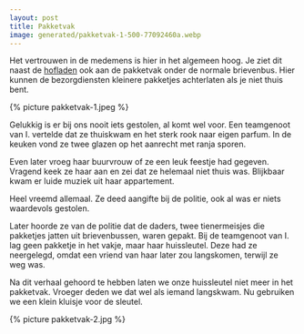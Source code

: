 ```yaml
---
layout: post
title: Pakketvak
image: generated/pakketvak-1-500-77092460a.webp
---
```


Het vertrouwen in de medemens is hier in het algemeen hoog. Je ziet dit naast de [hofladen](https://roaldin.ch/hofladen) ook aan de pakketvak onder de normale brievenbus. Hier kunnen de bezorgdiensten kleinere pakketjes achterlaten als je niet thuis bent.

{% picture pakketvak-1.jpeg %}

Gelukkig is er bij ons nooit iets gestolen, al komt wel voor. Een teamgenoot van I. vertelde dat ze thuiskwam en het sterk rook naar eigen parfum. In de keuken vond ze twee glazen op het aanrecht met ranja sporen.

Even later vroeg haar buurvrouw of ze een leuk feestje had gegeven. Vragend keek ze haar aan en zei dat ze helemaal niet thuis was. Blijkbaar kwam er luide muziek uit haar appartement.

Heel vreemd allemaal. Ze deed aangifte bij de politie, ook al was er niets waardevols gestolen.

Later hoorde ze van de politie dat de daders, twee tienermeisjes die pakketjes jatten uit brievenbussen, waren gepakt. Bij de teamgenoot van I. lag geen pakketje in het vakje, maar haar huissleutel. Deze had ze neergelegd, omdat een vriend van haar later zou langskomen, terwijl ze weg was.

Na dit verhaal gehoord te hebben laten we onze huissleutel niet meer in het pakketvak. Vroeger deden we dat wel als iemand langskwam. Nu gebruiken we een klein kluisje voor de sleutel.

{% picture pakketvak-2.jpg %}
